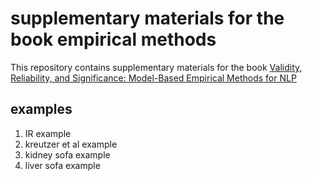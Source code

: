 # supplementary materials for the book empirical methods

This repository contains supplementary materials for the book [Validity, Reliability, and Significance: Model-Based Empirical Methods for NLP](https://www.cl.uni-heidelberg.de/statnlpgroup/empirical_methods/)

## examples
1. IR example
2. kreutzer et al example
3. kidney sofa example
4. liver sofa example
